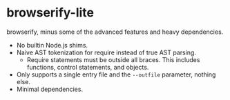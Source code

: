 # browserify-lite

browserify, minus some of the advanced features and heavy dependencies.

 * No builtin Node.js shims.
 * Naive AST tokenization for require instead of true AST parsing.
   - Require statements must be outside all braces. This includes functions,
     control statements, and objects.
 * Only supports a single entry file and the `--outfile` parameter,
   nothing else.
 * Minimal dependencies.
